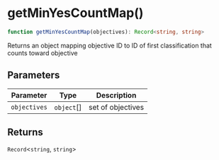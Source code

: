 # getMinYesCountMap()

```ts
function getMinYesCountMap(objectives): Record<string, string>
```

Returns an object mapping objective ID to ID of first classification that counts toward objective

## Parameters

| Parameter | Type | Description |
| ------ | ------ | ------ |
| `objectives` | `object`[] | set of objectives |

## Returns

`Record`\<`string`, `string`\>
